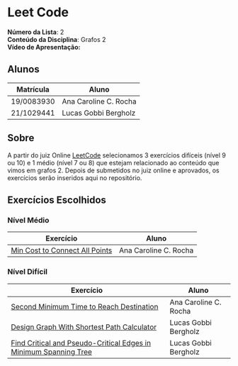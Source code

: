# Leet Code

**Número da Lista**: 2<br>
**Conteúdo da Disciplina**: Grafos 2<br>
**Vídeo de Apresentação:**

## Alunos
|Matrícula | Aluno |
| -- | -- |
| 19/0083930  |  Ana Caroline C. Rocha |
| 21/1029441  |  Lucas Gobbi Bergholz |

## Sobre 
A partir do juiz Online [LeetCode](https://leetcode.com/) selecionamos 3 exercícios difíceis (nível 9 ou 10) e 1 médio (nível 7 ou 8) que estejam relacionado ao conteúdo que vimos em grafos 2. Depois de submetidos no juiz online e aprovados, os exercícios serão inseridos aqui no repositório.

## Exercícios Escolhidos

### Nível Médio

|Exercício | Aluno |
| -- | -- |
| [Min Cost to Connect All Points](https://leetcode.com/problems/min-cost-to-connect-all-points/description) | Ana Caroline C. Rocha |

### Nível Difícil

|Exercício | Aluno |
| -- | -- |
| [Second Minimum Time to Reach Destination](https://leetcode.com/problems/second-minimum-time-to-reach-destination/description) | Ana Caroline C. Rocha |
| [Design Graph With Shortest Path Calculator](https://leetcode.com/problems/design-graph-with-shortest-path-calculator/description) | Lucas Gobbi Bergholz |
| [Find Critical and Pseudo-Critical Edges in Minimum Spanning Tree](https://leetcode.com/problems/find-critical-and-pseudo-critical-edges-in-minimum-spanning-tree/description) | Lucas Gobbi Bergholz |
